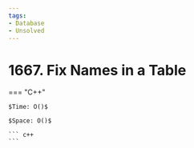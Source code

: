 ```yaml
---
tags:
- Database
- Unsolved
---
```



# 1667. Fix Names in a Table

=== "C++"

    $Time: O()$

    $Space: O()$

    ``` c++
    ```